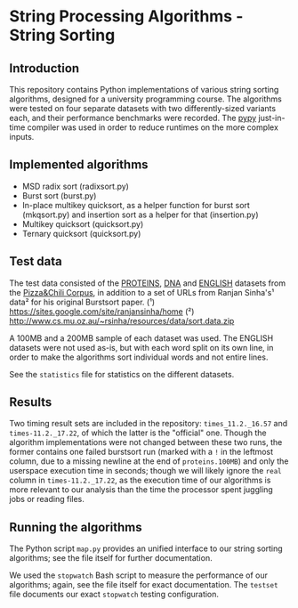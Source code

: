 # String Processing Algorithms - String Sorting

## Introduction

This repository contains Python implementations of various string sorting
algorithms, designed for a university programming course.  The algorithms
were tested on four separate datasets with two differently-sized variants
each, and their performance benchmarks were recorded.  The
[pypy](http://pypy.org/) just-in-time compiler was used in order to reduce
runtimes on the more complex inputs.

## Implemented algorithms

* MSD radix sort (radixsort.py)
* Burst sort (burst.py)
* In-place multikey quicksort, as a helper function for burst sort
  (mkqsort.py) and insertion sort as a helper for that (insertion.py)
* Multikey quicksort (quicksort.py)
* Ternary quicksort (quicksort.py)

## Test data

The test data consisted of the
[PROTEINS](http://pizzachili.dcc.uchile.cl/texts/protein/),
[DNA](http://pizzachili.dcc.uchile.cl/texts/dna/) and
[ENGLISH](http://pizzachili.dcc.uchile.cl/texts/nlang/) datasets from the
[Pizza&Chili Corpus](http://pizzachili.dcc.uchile.cl/texts.html), in addition
to a set of URLs from Ranjan Sinha's¹ data² for his original Burstsort paper.
(¹) https://sites.google.com/site/ranjansinha/home 
(²) http://www.cs.mu.oz.au/~rsinha/resources/data/sort.data.zip

A 100MB and a 200MB sample of each dataset was used.  The ENGLISH datasets 
were not used as-is, but with each word split on its own line, in order to
make the algorithms sort individual words and not entire lines.

See the `statistics` file for statistics on the different datasets.

## Results

Two timing result sets are included in the repository: `times_11.2._16.57`
and `times-11.2._17.22`, of which the latter is the "official" one.  Though
the algorithm implementations were not changed between these two runs, the
former contains one failed burstsort run (marked with a `!` in the leftmost
column, due to a missing newline at the end of `proteins.100MB`) and only
the userspace execution time in seconds; though we will likely ignore the
`real` column in `times-11.2._17.22`, as the execution time of our
algorithms is more relevant to our analysis than the time the processor
spent juggling jobs or reading files.

## Running the algorithms

The Python script `map.py` provides an unified interface to our string sorting
algorithms; see the file itself for further documentation.

We used the `stopwatch` Bash script to measure the performance of our
algorithms; again, see the file itself for exact documentation.  The `testset`
file documents our exact `stopwatch` testing configuration.
